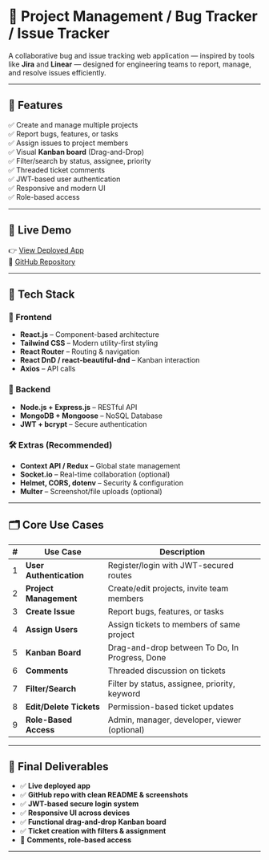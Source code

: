 
# 🐛 Project Management / Bug Tracker / Issue Tracker

A collaborative bug and issue tracking web application — inspired by tools like **Jira** and **Linear** — designed for engineering teams to report, manage, and resolve issues efficiently.

---

## 🎯 Features

✅ Create and manage multiple projects  
✅ Report bugs, features, or tasks  
✅ Assign issues to project members  
✅ Visual **Kanban board** (Drag-and-Drop)  
✅ Filter/search by status, assignee, priority  
✅ Threaded ticket comments  
✅ JWT-based user authentication  
✅ Responsive and modern UI  
✅ Role-based access

---

## 🔗 Live Demo

👉 [View Deployed App](https://project-management-lovat-seven.vercel.app/)  
📁 [GitHub Repository](https://github.com/pari-ranasaria28/Project-Management/)

---

## 🧰 Tech Stack

### 🔹 Frontend
- **React.js** – Component-based architecture  
- **Tailwind CSS** – Modern utility-first styling  
- **React Router** – Routing & navigation  
- **React DnD / react-beautiful-dnd** – Kanban interaction  
- **Axios** – API calls  

### 🔸 Backend
- **Node.js + Express.js** – RESTful API  
- **MongoDB + Mongoose** – NoSQL Database  
- **JWT + bcrypt** – Secure authentication  

### 🛠 Extras (Recommended)
- **Context API / Redux** – Global state management  
- **Socket.io** – Real-time collaboration (optional)  
- **Helmet, CORS, dotenv** – Security & configuration  
- **Multer** – Screenshot/file uploads (optional)  

---

## 🗂️ Core Use Cases

| #  | Use Case               | Description |
|----|------------------------|-------------|
| 1  | **User Authentication** | Register/login with JWT-secured routes |
| 2  | **Project Management** | Create/edit projects, invite team members |
| 3  | **Create Issue**       | Report bugs, features, or tasks |
| 4  | **Assign Users**       | Assign tickets to members of same project |
| 5  | **Kanban Board**       | Drag-and-drop between To Do, In Progress, Done |
| 6  | **Comments**           | Threaded discussion on tickets |
| 7  | **Filter/Search**      | Filter by status, assignee, priority, keyword |
| 8  | **Edit/Delete Tickets**| Permission-based ticket updates |
| 9  | **Role-Based Access**  | Admin, manager, developer, viewer (optional) |

---

## 🚀 Final Deliverables

- ✅ **Live deployed app**  
- ✅ **GitHub repo with clean README & screenshots**  
- ✅ **JWT-based secure login system**  
- ✅ **Responsive UI across devices**  
- ✅ **Functional drag-and-drop Kanban board**  
- ✅ **Ticket creation with filters & assignment**  
- 🔄 **Comments, role-based access**

---


